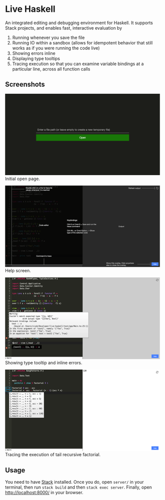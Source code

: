 Live Haskell
============

An integrated editing and debugging environment for Haskell. It supports Stack projects, and enables fast, interactive evaluation by

1. Running whenever you save the file
2. Running IO within a sandbox (allows for idempotent behavior that still works as if you were running the code live)
3. Showing errors inline
4. Displaying type tooltips
5. Tracing execution so that you can examine variable bindings at a particular line, across all function calls

Screenshots
-----------
![Open](screenshots/Open.png)
Initial open page.

![Help](screenshots/Help.png)
Help screen.

![Type tooltip and inline errors](screenshots/Demo.png)
Showing type tooltip and inline errors.

![Tracing](screenshots/Tracing.png)
Tracing the execution of tail recursive factorial.

Usage
-----
You need to have [Stack](http://docs.haskellstack.org/en/stable/README/) installed. Once you do, open `server/` in your terminal, then run `stack build` and then `stack exec server`. Finally, open [http://localhost:8000/](http://localhost:8000/) in your browser.
